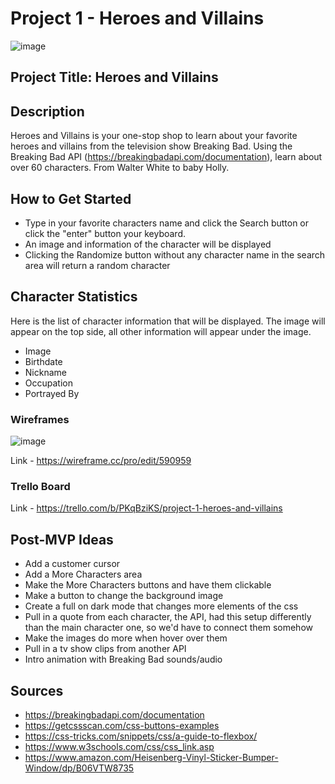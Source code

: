 # Project 1 - Heroes and Villains

![image](http://www.philnyjaycees.org/uploads/7/4/5/4/7454972/heroes-and-villains_orig.jpeg)

## Project Title: Heroes and Villains

## Description

Heroes and Villains is your one-stop shop to learn about your favorite heroes and villains from the television show Breaking Bad. Using the Breaking Bad API (https://breakingbadapi.com/documentation), learn about over 60 characters. From Walter White to baby Holly.

## How to Get Started

- Type in your favorite characters name and click the Search button or click the "enter" button your keyboard.
- An image and information of the character will be displayed
- Clicking the Randomize button without any character name in the search area will return a random character

## Character Statistics

Here is the list of character information that will be displayed. The image will appear on the top side, all other information will appear under the image.

- Image
- Birthdate
- Nickname
- Occupation
- Portrayed By

### Wireframes

![image](https://i.imgur.com/uwteaEk.png)

Link - https://wireframe.cc/pro/edit/590959

### Trello Board

Link - https://trello.com/b/PKqBziKS/project-1-heroes-and-villains

## Post-MVP Ideas

- Add a customer cursor
- Add a More Characters area
- Make the More Characters buttons and have them clickable
- Make a button to change the background image
- Create a full on dark mode that changes more elements of the css
- Pull in a quote from each character, the API, had this setup differently than the main character one, so we'd have to connect them somehow
- Make the images do more when hover over them
- Pull in a tv show clips from another API
- Intro animation with Breaking Bad sounds/audio

## Sources

- https://breakingbadapi.com/documentation
- https://getcssscan.com/css-buttons-examples
- https://css-tricks.com/snippets/css/a-guide-to-flexbox/
- https://www.w3schools.com/css/css_link.asp
- https://www.amazon.com/Heisenberg-Vinyl-Sticker-Bumper-Window/dp/B06VTW8735
